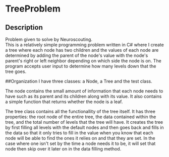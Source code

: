# TreeProblem

## Description
Problem given to solve by Neuroscouting.  
This is a relatively simple programming problem written in C# where I create a tree where each node has two children and the values of each node are determined by adding the parent of the node's value with the node's parent's right or left neighbor depending on which side the node is on. The program accepts user input to determine how many levels down that the tree goes.

##Organization
I have three classes: a Node, a Tree and the test class. 

The node contains the small amount of information that each node needs to have such as its parent and its children along with its value. It also contains a simple function that returns whether the node is a leaf.

The tree class contains all the functionallity of the tree itself. It has three properties: the root node of the entire tree, the data contained within the tree, and the total number of levels that the tree will have. It creates the tree by first filling all levels with the default nodes and then goes back and fills in the data so that it only tries to fill in the value when you know that each node will be able to find the ones it relies on and that they are set. In the case where one isn't set by the time a node needs it to be, it will set that node then skip over it later on in the data filling method.




